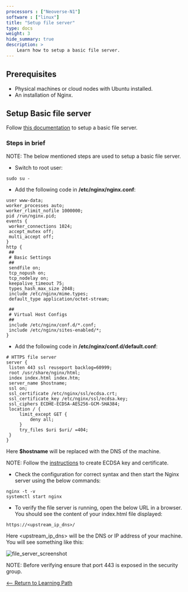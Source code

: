 ```yaml
---
processors : ["Neoverse-N1"]
software : ["linux"]
title: "Setup file server"
type: docs
weight: 3
hide_summary: true
description: >
    Learn how to setup a basic file server.
---
```


## Prerequisites

* Physical machines or cloud nodes with Ubuntu installed.
* An installation of Nginx.

## Setup Basic file server

Follow [this documentation](https://armkeil.blob.core.windows.net/developer/Files/pdf/white-paper/guidelines-for-deploying-nginx-plus-on-aws.pdf) to setup a basic file server.

### Steps in brief

NOTE: The below mentioned steps are used to setup a basic file server.

*  Switch to root user:

```console
sudo su -
```

* Add the following code in **/etc/nginx/nginx.conf**:

```console
user www-data;
worker_processes auto;
worker_rlimit_nofile 1000000;
pid /run/nginx.pid;
events {
 worker_connections 1024;
 accept_mutex off;
 multi_accept off;
}
http {
 ##
 # Basic Settings
 ##
 sendfile on;
 tcp_nopush on;
 tcp_nodelay on;
 keepalive_timeout 75;
 types_hash_max_size 2048;
 include /etc/nginx/mime.types;
 default_type application/octet-stream;

 ##
 # Virtual Host Configs
 ##
 include /etc/nginx/conf.d/*.conf;
 include /etc/nginx/sites-enabled/*;
}
```

* Add the following code in **/etc/nginx/conf.d/default.conf**:

```console
# HTTPS file server
server {
 listen 443 ssl reuseport backlog=60999;
 root /usr/share/nginx/html;
 index index.html index.htm;
 server_name $hostname;
 ssl on;
 ssl_certificate /etc/nginx/ssl/ecdsa.crt;
 ssl_certificate_key /etc/nginx/ssl/ecdsa.key;
 ssl_ciphers ECDHE-ECDSA-AES256-GCM-SHA384;
 location / {
     limit_except GET {
         deny all;
     }
     try_files $uri $uri/ =404;
 }
}
```
Here **$hostname** will be replaced with the DNS of the machine.

NOTE: Follow the [instructions](/content/en/cloud/nginx/key_and_certification.md) to create ECDSA key and certificate.

* Check the configuration for correct syntax and then start the Nginx server using the below commands:

```console
nginx -t -v
systemctl start nginx
```

* To verify the file server is running, open the below URL in a browser. You should see the content of your index.html file displayed:

```console
https://<upstream_ip_dns>/
```
Here <upstream_ip_dns> will be the DNS or IP address of your machine. You will see something like this:

![file_server_screenshot](https://user-images.githubusercontent.com/67620689/194551227-3590f90c-8c58-4f1d-bed6-71527cec7c62.PNG)

NOTE: Before verifying ensure that port 443 is exposed in the security group.

[<-- Return to Learning Path](/content/en/cloud/nginx/#sections)
